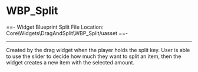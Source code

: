 # WBP_Split
==- Widget Blueprint Split
File Location: Core\Widgets\DragAndSplit\WBP_Split/uasset
==-

---

Created by the drag widget when the player holds the split key. User is able to use the slider to decide how much they want to split an item, then the widget creates a new item with the selected amount.
